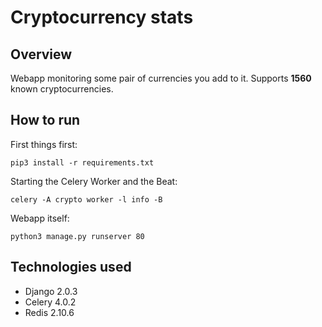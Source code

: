 # Cryptocurrency stats

## Overview
Webapp monitoring some pair of currencies you add to it. Supports **1560** known cryptocurrencies.

## How to run
First things first:

`
pip3 install -r requirements.txt
`

Starting the Celery Worker and the Beat:

`
 celery -A crypto worker -l info -B
`

Webapp itself:

`
python3 manage.py runserver 80
`

## Technologies used
* Django  2.0.3
* Celery 4.0.2
* Redis 2.10.6

